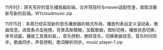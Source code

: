 11月9日：原先写好的音乐播放器前端，合并项目时与maven适配性差，故取消重新写新的前端。WYcloudmusic.zip


11月15日：本周已经实现新的音乐播放器的格式布局，播放列表自定义滚动条，歌曲信息，进度条点击拖拽，背景高斯模糊，加载歌曲，图标切换，播放状态切换，序号动画，播放工具类封装，，音乐控制，删除音乐，切换歌曲信息，音乐时间同步，歌曲同步，声音控制，歌词解析同步。music player-1.zip
